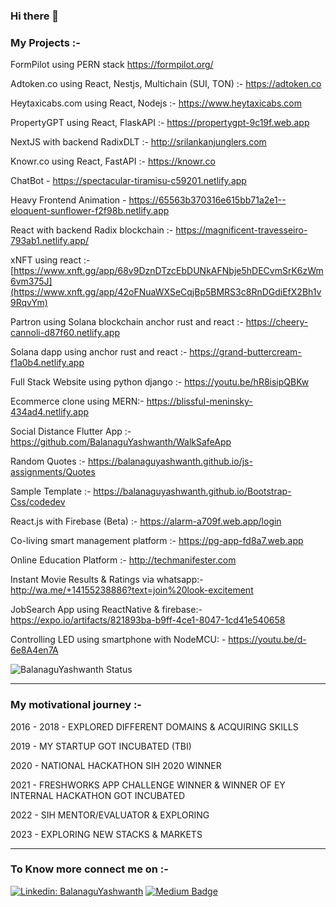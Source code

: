 ### Hi there 👋


<!--
**BalanaguYashwanth/BalanaguYashwanth** is a ✨ _special_ ✨ repository because its `README.md` (this file) appears on your GitHub profile.

Here are some ideas to get you started:

- 🔭 I’m currently working on ...
- 🌱 I’m currently learning ...
- 👯 I’m looking to collaborate on ...
- 🤔 I’m looking for help with ...
- 💬 Ask me about ...
- 📫 How to reach me: ...
- 😄 Pronouns: ...
- ⚡ Fun fact: ...
-->

### My Projects :-

FormPilot using PERN stack 
https://formpilot.org/

Adtoken.co using React, Nestjs, Multichain (SUI, TON) :-
https://adtoken.co

Heytaxicabs.com using React, Nodejs :-
https://www.heytaxicabs.com

PropertyGPT using React, FlaskAPI :-
https://propertygpt-9c19f.web.app

NextJS with backend RadixDLT :-
http://srilankanjunglers.com

Knowr.co using React, FastAPI :-
https://knowr.co

ChatBot - 
https://spectacular-tiramisu-c59201.netlify.app

Heavy Frontend Animation - 
https://65563b370316e615bb71a2e1--eloquent-sunflower-f2f98b.netlify.app

React with backend Radix blockchain :-
https://magnificent-travesseiro-793ab1.netlify.app/

xNFT using react :- 
[https://www.xnft.gg/app/68v9DznDTzcEbDUNkAFNbje5hDECvmSrK6zWm6vm375J](https://www.xnft.gg/app/42oFNuaWXSeCqjBp5BMRS3c8RnDGdiEfX2Bh1v9RqvYm)

Partron using Solana blockchain anchor rust and react :-
https://cheery-cannoli-d87f60.netlify.app

Solana dapp using anchor rust and react :-
https://grand-buttercream-f1a0b4.netlify.app

Full Stack Website using python django :-
https://youtu.be/hR8isipQBKw

Ecommerce clone using MERN:-
https://blissful-meninsky-434ad4.netlify.app

Social Distance Flutter App :-
https://github.com/BalanaguYashwanth/WalkSafeApp

Random Quotes :-
https://balanaguyashwanth.github.io/js-assignments/Quotes

Sample Template :-
https://balanaguyashwanth.github.io/Bootstrap-Css/codedev

React.js with Firebase (Beta) :-
https://alarm-a709f.web.app/login

Co-living smart management platform :-
https://pg-app-fd8a7.web.app

Online Education Platform :-
http://techmanifester.com

Instant Movie Results & Ratings via whatsapp:-
http://wa.me/+14155238886?text=join%20look-excitement

JobSearch App using ReactNative & firebase:-
https://expo.io/artifacts/821893ba-b9ff-4ce1-8047-1cd41e540658

Controlling LED using smartphone with NodeMCU: -
https://youtu.be/d-6e8A4en7A


![BalanaguYashwanth Status](https://github-readme-stats.vercel.app/api/top-langs/?username=BalanaguYashwanth&theme=material-palenight&hide_langs_below=1&layout=compact)

* * *

### My motivational journey :-

2016 - 2018 - EXPLORED DIFFERENT DOMAINS & ACQUIRING SKILLS

2019 - MY STARTUP GOT INCUBATED (TBI) 

2020 - NATIONAL HACKATHON SIH 2020 WINNER

2021 - FRESHWORKS APP CHALLENGE WINNER & WINNER OF EY INTERNAL HACKATHON GOT INCUBATED 

2022 - SIH MENTOR/EVALUATOR & EXPLORING

2023 - EXPLORING NEW STACKS & MARKETS

* * *

### To Know more connect me on :-

[![Linkedin: BalanaguYashwanth](https://img.shields.io/badge/-BalanaguYashwanth-blue?style=flat-square&logo=Linkedin&logoColor=white&link=https://www.linkedin.com/in/balanagu-yashwanth-77a104159/)](https://www.linkedin.com/in/balanagu-yashwanth-77a104159/) [![Medium Badge](http://img.shields.io/badge/-@makedeveasy-1ca0f1?style=social&logo=Medium&logoColor=black&link=https://medium.com/@makedeveasy)](https://medium.com/@makedeveasy)<br/>




